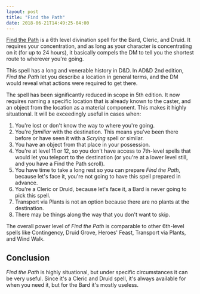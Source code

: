```yaml
---
layout: post
title: "Find the Path"
date: 2018-06-21T14:49:25-04:00
---
```


[Find the Path](https://www.dndbeyond.com/spells/find-the-path) is a 6th level divination spell for the Bard, Cleric, and Druid. It requires your concentration, and as long as your character is concentrating on it (for up to 24 hours), it basically compels the DM to tell you the shortest route to wherever you're going.

This spell has a long and venerable history in D&D. In AD&D 2nd edition, _Find the Path_ let you describe a location in general terms, and the DM would reveal what actions were required to get there.

The spell has been significantly reduced in scope in 5th edition. It now requires naming a specific location that is already known to the caster, and an object from the location as a material component. This makes it highly situational. It will be exceedingly useful in cases when:

1. You're lost or don't know the way to where you're going.
2. You're _familiar_ with the destination. This means you've been there before or have seen it with a _Scrying_ spell or similar.
3. You have an object from that place in your possession.
4. You're at level 11 or 12, so you don't have access to 7th-level spells that would let you teleport to the destination (or you're at a lower level still, and you have a Find the Path scroll).
5. You have time to take a long rest so you can prepare _Find the Path_, because let's face it, you're not going to have this spell prepared in advance.
6. You're a Cleric or Druid, because let's face it, a Bard is never going to pick this spell.
7. Transport via Plants is not an option because there are no plants at the destination.
8. There may be things along the way that you don't want to skip.

The overall power level of _Find the Path_ is comparable to other 6th-level spells like Contingency, Druid Grove, Heroes' Feast, Transport via Plants, and Wind Walk.

## Conclusion

_Find the Path_ is highly situational, but under specific circumstances it can be very useful. Since it's a Cleric and Druid spell, it's always available for when you need it, but for the Bard it's mostly useless.

